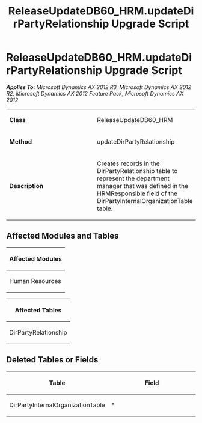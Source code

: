 ﻿---
title: ReleaseUpdateDB60_HRM.updateDirPartyRelationship Upgrade Script
TOCTitle: ReleaseUpdateDB60_HRM.updateDirPartyRelationship Upgrade Script
ms:assetid: f757df79-65fa-60f6-3a6d-765751c5e151
ms:mtpsurl: https://msdn.microsoft.com/en-us/library/JJ737604(v=AX.60)
ms:contentKeyID: 49712297
ms.date: 05/18/2015
mtps_version: v=AX.60
---

# ReleaseUpdateDB60\_HRM.updateDirPartyRelationship Upgrade Script 


_**Applies To:** Microsoft Dynamics AX 2012 R3, Microsoft Dynamics AX 2012 R2, Microsoft Dynamics AX 2012 Feature Pack, Microsoft Dynamics AX 2012_

<table>
<colgroup>
<col style="width: 50%" />
<col style="width: 50%" />
</colgroup>
<tbody>
<tr class="odd">
<td><p><strong>Class</strong></p></td>
<td><p>ReleaseUpdateDB60_HRM</p></td>
</tr>
<tr class="even">
<td><p><strong>Method</strong></p></td>
<td><p>updateDirPartyRelationship</p></td>
</tr>
<tr class="odd">
<td><p><strong>Description</strong></p></td>
<td><p>Creates records in the DirPartyRelationship table to represent the department manager that was defined in the HRMResponsible field of the DirPartyInternalOrganizationTable table.</p></td>
</tr>
</tbody>
</table>


## Affected Modules and Tables

<table>
<colgroup>
<col style="width: 100%" />
</colgroup>
<thead>
<tr class="header">
<th><p>Affected Modules</p></th>
</tr>
</thead>
<tbody>
<tr class="odd">
<td><p>Human Resources</p></td>
</tr>
</tbody>
</table>


<table>
<colgroup>
<col style="width: 100%" />
</colgroup>
<thead>
<tr class="header">
<th><p>Affected Tables</p></th>
</tr>
</thead>
<tbody>
<tr class="odd">
<td><p>DirPartyRelationship</p></td>
</tr>
</tbody>
</table>


## Deleted Tables or Fields

<table>
<colgroup>
<col style="width: 50%" />
<col style="width: 50%" />
</colgroup>
<thead>
<tr class="header">
<th><p>Table</p></th>
<th><p>Field</p></th>
</tr>
</thead>
<tbody>
<tr class="odd">
<td><p>DirPartyInternalOrganizationTable</p></td>
<td><p>*</p></td>
</tr>
</tbody>
</table>

  


